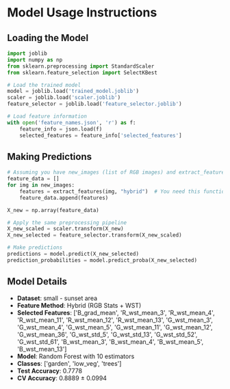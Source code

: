 # Model Usage Instructions

## Loading the Model
```python
import joblib
import numpy as np
from sklearn.preprocessing import StandardScaler
from sklearn.feature_selection import SelectKBest

# Load the trained model
model = joblib.load('trained_model.joblib')
scaler = joblib.load('scaler.joblib')
feature_selector = joblib.load('feature_selector.joblib')

# Load feature information
with open('feature_names.json', 'r') as f:
    feature_info = json.load(f)
    selected_features = feature_info['selected_features']
```

## Making Predictions
```python
# Assuming you have new_images (list of RGB images) and extract_features function
feature_data = []
for img in new_images:
    features = extract_features(img, "hybrid")  # You need this function
    feature_data.append(features)

X_new = np.array(feature_data)

# Apply the same preprocessing pipeline
X_new_scaled = scaler.transform(X_new)
X_new_selected = feature_selector.transform(X_new_scaled)

# Make predictions
predictions = model.predict(X_new_selected)
prediction_probabilities = model.predict_proba(X_new_selected)
```

## Model Details
- **Dataset**: small - sunset area
- **Feature Method**: Hybrid (RGB Stats + WST)
- **Selected Features**: ['B_grad_mean', 'R_wst_mean_3', 'R_wst_mean_4', 'R_wst_mean_11', 'R_wst_mean_12', 'R_wst_mean_13', 'G_wst_mean_3', 'G_wst_mean_4', 'G_wst_mean_5', 'G_wst_mean_11', 'G_wst_mean_12', 'G_wst_mean_36', 'G_wst_std_5', 'G_wst_std_13', 'G_wst_std_52', 'G_wst_std_61', 'B_wst_mean_3', 'B_wst_mean_4', 'B_wst_mean_5', 'B_wst_mean_13']
- **Model**: Random Forest with 10 estimators
- **Classes**: ['garden', 'low_veg', 'trees']
- **Test Accuracy**: 0.7778
- **CV Accuracy**: 0.8889 ± 0.0994
